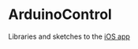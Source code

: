 ArduinoControl
==============

Libraries and sketches to the [iOS app](https://itunes.apple.com/us/app/arduino-control/id443263020?mt=8&uo=4&at=11l59j)
